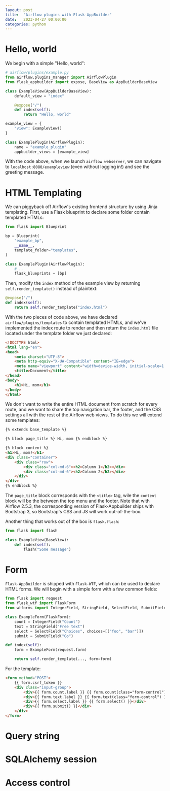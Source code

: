 ```yaml
---
layout: post
title:  "Airflow plugins with Flask-AppBuilder"
date:   2023-04-27 00:00:00
categories: python
---
```


# Hello, world
We begin with a simple "Hello, world":

```python
# airflow/plugins/example.py
from airflow.plugins_manager import AirflowPlugin
from flask_appbuilder import expose, BaseView as AppBuilderBaseView

class ExampleView(AppBuilderBaseView):
    default_view = "index"

    @expose("/")
    def index(self):
        return "Hello, world"

example_view = {
    "view": ExampleView()
}

class ExamplePlugin(AirflowPlugin):
    name = "example_plugin"
    appbuilder_views = [example_view]

```

With the code above, when we launch `airflow webserver`, we can navigate to `localhost:8080/exampleview` (even without logging in!) and see the greeting message.

# HTML Templating
We can piggyback off Airflow's existing frontend structure by using Jinja templating. First, use a Flask blueprint to declare some folder contain templated HTMLs:

```python
from flask import Blueprint

bp = Blueprint(
    "example_bp",
    __name__,
    template_folder="templates",
)

class ExamplePlugin(AirflowPlugin):
    # ..
    flask_blueprints = [bp]
```

Then, modify the `index` method of the example view by returning `self.render_template()` instead of plaintext:

```python
@expose("/")
def index(self):
    return self.render_template("index.html")
```

With the two pieces of code above, we have declared `airflow/plugins/templates` to contain templated HTMLs, and we've implemented the index route to render and then return the `index.html` file located under the template folder we just declared:

```html
<!DOCTYPE html>
<html lang="en">
<head>
    <meta charset="UTF-8">
    <meta http-equiv="X-UA-Compatible" content="IE=edge">
    <meta name="viewport" content="width=device-width, initial-scale=1.0">
    <title>Document</title>
</head>
<body>
    <h1>Hi, mom</h1>
</body>
</html>
```

We don't want to write the entire HTML document from scratch for every route, and we want to share the top navigation bar, the footer, and the CSS settings all with the rest of the Airflow web views. To do this we will extend some templates:

```html
{% extends base_template %}

{% block page_title %} Hi, mom {% endblock %}

{% block content %}
<h1>Hi, mom!</h1>
<div class="container">
    <div class="row">
        <div class="col-md-6"><h2>Column 1</h2></div>
        <div class="col-md-6"><h2>Column 2</h2></div>
    </div>
</div>
{% endblock %}
```

The `page_title` block corresponds with the `<title>` tag, wile the `content` block will be the between the top menu and the footer. Note that with Airflow 2.5.3, the corresponding version of Flask-Appbuilder ships with Bootstrap 3, so Bootstrap's CSS and JS will work out-of-the-box.

Another thing that works out of the box is `flask.flash`:

```python
from flask import flash

class ExampleView(BaseView):
    def index(self):
        flash("Some message")
```

# Form
`Flask-AppBuilder` is shipped with `Flask-WTF`, which can be used to declare HTML forms. We will begin with a simple form with a few common fields:

```python
from flask import request
from flask_wtf import FlaskForm
from wtforms import IntegerField, StringField, SelectField, SubmitField

class ExampleForm(FlaskForm):
    count = IntegerField("Count")
    text = StringField("Free text")
    select = SelectField("Choices", choices=[("foo", "bar")])
    submit = SubmitField("Go")

def index(self):
    form = ExampleForm(request.form)

    return self.render_template(..., form=form)
```

For the template:

```HTML
<form method="POST">
    {{ form.csrf_token }}
    <div class="input-group">
        <div>{{ form.count.label }} {{ form.count(class="form-control") }}</div>
        <div>{{ form.text.label }} {{ form.text(class="form-control") }}</div>
        <div>{{ form.select.label }} {{ form.select() }}</div>
        <div>{{ form.submit() }}</div>
    </div>
</form>
```


# Query string

# SQLAlchemy session

# Access control